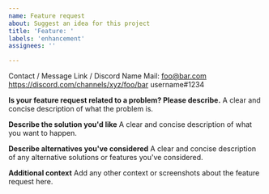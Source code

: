 ```yaml
---
name: Feature request
about: Suggest an idea for this project
title: 'Feature: '
labels: 'enhancement'
assignees: ''

---
```


Contact / Message Link / Discord Name
Mail: foo@bar.com
https://discord.com/channels/xyz/foo/bar
username#1234

**Is your feature request related to a problem? Please describe.**
A clear and concise description of what the problem is.

**Describe the solution you'd like**
A clear and concise description of what you want to happen.

**Describe alternatives you've considered**
A clear and concise description of any alternative solutions or features you've considered.

**Additional context**
Add any other context or screenshots about the feature request here.
